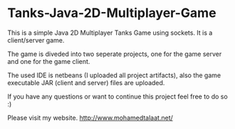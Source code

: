 # Tanks-Java-2D-Multiplayer-Game

This is a simple Java 2D Multiplayer Tanks Game using sockets. It is a client/server game.

The game is diveded into two seperate projects, one for the game server and one for the game client. 

The used IDE is netbeans (I uploaded all project artifacts), also the game executable JAR (client and server) files are uploaded. 

If you have any questions or want to continue this project feel free to do so :)

Please visit my website. http://www.mohamedtalaat.net/
